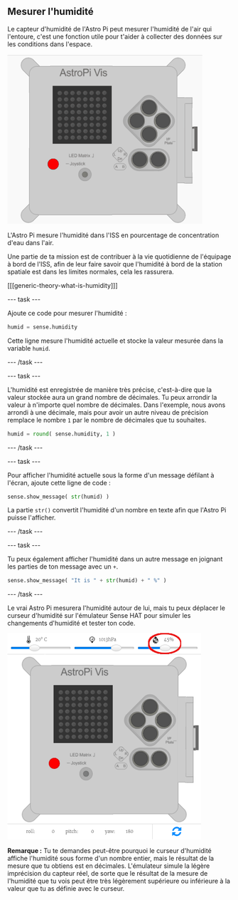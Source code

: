 ## Mesurer l'humidité

Le capteur d'humidité de l'Astro Pi peut mesurer l'humidité de l'air qui l'entoure, c'est une fonction utile pour t'aider à collecter des données sur les conditions dans l'espace.

![Message relatif à l'humidité](images/degrees-message.gif)

L'Astro Pi mesure l'humidité dans l'ISS en pourcentage de concentration d'eau dans l'air.

Une partie de ta mission est de contribuer à la vie quotidienne de l'équipage à bord de l'ISS, afin de leur faire savoir que l'humidité à bord de la station spatiale est dans les limites normales, cela les rassurera.

[[[generic-theory-what-is-humidity]]]

\--- task \---

Ajoute ce code pour mesurer l'humidité :

```python
humid = sense.humidity
```

Cette ligne mesure l'humidité actuelle et stocke la valeur mesurée dans la variable `humid`.

\--- /task \---

\--- task \---

L'humidité est enregistrée de manière très précise, c'est-à-dire que la valeur stockée aura un grand nombre de décimales. Tu peux arrondir la valeur à n'importe quel nombre de décimales. Dans l'exemple, nous avons arrondi à une décimale, mais pour avoir un autre niveau de précision remplace le nombre `1` par le nombre de décimales que tu souhaites.

```python
humid = round( sense.humidity, 1 )
```

\--- /task \---

\--- task \---

Pour afficher l'humidité actuelle sous la forme d'un message défilant à l'écran, ajoute cette ligne de code :

```python
sense.show_message( str(humid) )
```

La partie `str()` convertit l'humidité d'un nombre en texte afin que l'Astro Pi puisse l'afficher.

\--- /task \---

\--- task \---

Tu peux également afficher l'humidité dans un autre message en joignant les parties de ton message avec un `+`.

```python
sense.show_message( "It is " + str(humid) + " %" )
```

\--- /task \---

Le vrai Astro Pi mesurera l'humidité autour de lui, mais tu peux déplacer le curseur d'humidité sur l'émulateur Sense HAT pour simuler les changements d'humidité et tester ton code.

![Curseur d'humidité](images/humidity-slider.png)

**Remarque :** Tu te demandes peut-être pourquoi le curseur d'humidité affiche l'humidité sous forme d'un nombre entier, mais le résultat de la mesure que tu obtiens est en décimales. L'émulateur simule la légère imprécision du capteur réel, de sorte que le résultat de la mesure de l'humidité que tu vois peut être très légèrement supérieure ou inférieure à la valeur que tu as définie avec le curseur.